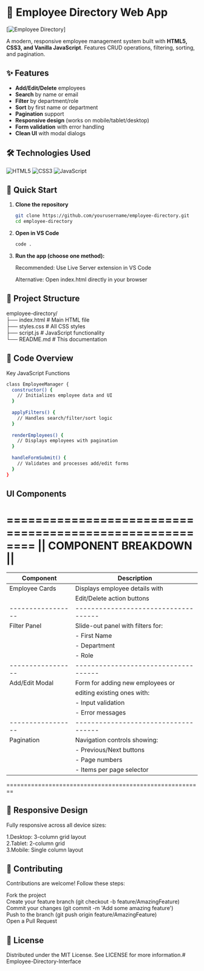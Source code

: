 # 📂 Employee Directory Web App

[![Employee Directory]()]

A modern, responsive employee management system built with **HTML5, CSS3, and Vanilla JavaScript**. Features CRUD operations, filtering, sorting, and pagination.

## ✨ Features

- **Add/Edit/Delete** employees<br>
- **Search** by name or email<br>
- **Filter** by department/role<br>
- **Sort** by first name or department<br>
- **Pagination** support<br>
- **Responsive design** (works on mobile/tablet/desktop)<br>
- **Form validation** with error handling<br>
- **Clean UI** with modal dialogs<br>

## 🛠️ Technologies Used

![HTML5](https://img.shields.io/badge/-HTML5-E34F26?logo=html5&logoColor=white)
![CSS3](https://img.shields.io/badge/-CSS3-1572B6?logo=css3&logoColor=white)
![JavaScript](https://img.shields.io/badge/-JavaScript-F7DF1E?logo=javascript&logoColor=black)

## 🚀 Quick Start

1. **Clone the repository**
   ```bash
   git clone https://github.com/yourusername/employee-directory.git
   cd employee-directory
   ```
2. **Open in VS Code**
   ```bash
   code .
   ```
3. **Run the app (choose one method):**

   Recommended: Use Live Server extension in VS Code

   Alternative: Open index.html directly in your browser   

## 🎨 Project Structure

employee-directory/<br>
├── index.html          # Main HTML file<br>
├── styles.css          # All CSS styles<br>
├── script.js           # JavaScript functionality<br>
└── README.md           # This documentation<br>

## 📝 Code Overview

Key JavaScript Functions
```bash
class EmployeeManager {
  constructor() {
    // Initializes employee data and UI
  }
  
  applyFilters() {
    // Handles search/filter/sort logic
  }
  
  renderEmployees() {
    // Displays employees with pagination
  }
  
  handleFormSubmit() {
    // Validates and processes add/edit forms
  }
}
```
## UI Components

========================================================
||               COMPONENT BREAKDOWN                  ||
========================================================
| Component       | Description                        |
|-----------------|------------------------------------|
| Employee Cards  | Displays employee details with     |
|                 | Edit/Delete action buttons         |
|-----------------|------------------------------------|
| Filter Panel    | Slide-out panel with filters for:  |
|                 | - First Name                       |
|                 | - Department                       |
|                 | - Role                             |
|-----------------|------------------------------------|
| Add/Edit Modal  | Form for adding new employees or   |
|                 | editing existing ones with:        |
|                 | - Input validation                 |
|                 | - Error messages                   |
|-----------------|------------------------------------|
| Pagination      | Navigation controls showing:       |
|                 | - Previous/Next buttons            |
|                 | - Page numbers                     |
|                 | - Items per page selector          |
========================================================


## 📱 Responsive Design
Fully responsive across all device sizes:

1.Desktop: 3-column grid layout<br>
2.Tablet: 2-column grid<br>
3.Mobile: Single column layout<br>

## 🤝 Contributing
Contributions are welcome! Follow these steps:

Fork the project<br>
Create your feature branch (git checkout -b feature/AmazingFeature)<br>
Commit your changes (git commit -m 'Add some amazing feature')<br>
Push to the branch (git push origin feature/AmazingFeature)<br>
Open a Pull Request<br>

## 📜 License

Distributed under the MIT License. See LICENSE for more information.# Employee-Directory-Interface
